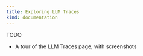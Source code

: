 ```yaml
---
title: Exploring LLM Traces
kind: documentation
---
```


TODO
- A tour of the LLM Traces page, with screenshots